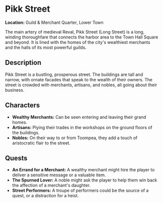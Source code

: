 # Pikk Street

**Location:** Guild & Merchant Quarter, Lower Town

The main artery of medieval Reval, Pikk Street (Long Street) is a long, winding thoroughfare that connects the harbor area to the Town Hall Square and beyond. It is lined with the homes of the city's wealthiest merchants and the halls of its most powerful guilds.

## Description

Pikk Street is a bustling, prosperous street. The buildings are tall and narrow, with ornate facades that speak to the wealth of their owners. The street is crowded with merchants, artisans, and nobles, all going about their business.

## Characters

- **Wealthy Merchants:** Can be seen entering and leaving their grand homes.
- **Artisans:** Plying their trades in the workshops on the ground floors of the buildings.
- **Nobles:** On their way to or from Toompea, they add a touch of aristocratic flair to the street.

## Quests

- **An Errand for a Merchant:** A wealthy merchant might hire the player to deliver a sensitive message or a valuable item.
- **The Spurned Lover:** A noble might ask the player to help them win back the affection of a merchant's daughter.
- **Street Performers:** A troupe of performers could be the source of a quest, or a distraction for a heist.
